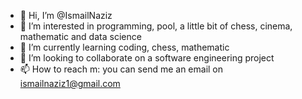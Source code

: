 - 👋 Hi, I’m @IsmailNaziz
- 👀 I’m interested in programming, pool, a little bit of chess, cinema, mathematic and data science
- 🌱 I’m currently learning coding, chess, mathematic
- 💞️ I’m looking to collaborate on a software engineering project
- 📫 How to reach m: you can send me an email on ismailnaziz1@gmail.com

<!---
IsmailNaziz/IsmailNaziz is a ✨ special ✨ repository because its `README.md` (this file) appears on your GitHub profile.
You can click the Preview link to take a look at your changes.
--->
